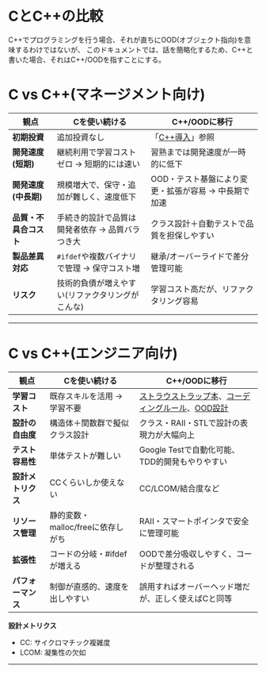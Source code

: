 # CとC++の比較

C++でプログラミングを行う場合、それが直ちにOOD(オブジェクト指向)を意味するわけではないが、
このドキュメントでは、話を簡略化するため、C++と書いた場合、それはC++/OODを指すことにする。

<!-- index 1-3 -->

# C vs C++(マネージメント向け)

| 観点                   | Cを使い続ける                                    | C++/OODに移行                                        |
| ---------------------- | ------------------------------------------------ | ---------------------------------------------------- |
| **初期投資**           | 追加投資なし                                     | 「[C++導入](---)」参照                               |
| **開発速度(短期)**     | 継続利用で学習コストゼロ → 短期的には速い        | 習熟までは開発速度が一時的に低下                     |
| **開発速度(中長期)**   | 規模増大で、保守・追加が難しく、速度低下         | OOD・テスト基盤により変更・拡張が容易 → 中長期で加速 |
| **品質・不具合コスト** | 手続き的設計で品質は開発者依存 →  品質バラつき大 | クラス設計＋自動テストで品質を担保しやすい           |
| **製品差異対応**       | `#ifdef`や複数バイナリで管理 →  保守コスト増     | 継承/オーバーライドで差分管理可能                    |
| **リスク**             | 技術的負債が増えやすい(リファクタリングがこんな) | 学習コスト高だが、リファクタリング容易               |

---

# C vs C++(エンジニア向け)

| 観点                | Cを使い続ける                       | C++/OODに移行                                                          |
| ------------------- | ----------------------------------- | ---------------------------------------------------------------------- |
| **学習コスト**      | 既存スキルを活用 → 学習不要         | [ストラウストラップ本](---)、[コーディングルール](---)、[OOD設計](---) |
| **設計の自由度**    | 構造体＋関数群で擬似クラス設計      | クラス・RAII・STLで設計の表現力が大幅向上                              |
| **テスト容易性**    | 単体テストが難しい                  | Google Testで自動化可能、TDD的開発もやりやすい                         |
| **設計メトリクス**  | CCくらいしか使えない                | CC/LCOM/結合度など                                                     |
| **リソース管理**    | 静的変数・malloc/freeに依存しがち   | RAII・スマートポインタで安全に管理可能                                 |
| **拡張性**          | コードの分岐・#ifdefが増える        | OODで差分吸収しやすく、コードが整理される                              |
| **パフォーマンス**  | 制御が直感的、速度を出しやすい      | 誤用すればオーバーヘッド増だが、正しく使えばCと同等                    |


**設計メトリクス** 

* CC: サイクロマチック複雑度
* LCOM: 凝集性の欠如

---


